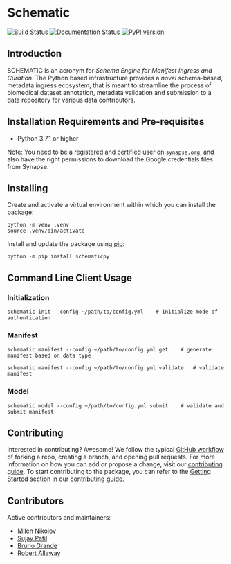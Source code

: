 # Schematic
[![Build Status](https://img.shields.io/endpoint.svg?url=https%3A%2F%2Factions-badge.atrox.dev%2FSage-Bionetworks%2Fschematic%2Fbadge%3Fref%3Ddevelop&style=flat)](https://actions-badge.atrox.dev/Sage-Bionetworks/schematic/goto?ref=develop) [![Documentation Status](https://readthedocs.org/projects/sage-schematic/badge/?version=develop)](https://sage-schematic.readthedocs.io/en/develop/?badge=develop) [![PyPI version](https://badge.fury.io/py/schematicpy.svg)](https://badge.fury.io/py/schematicpy)

## Introduction

SCHEMATIC is an acronym for _Schema Engine for Manifest Ingress and Curation_. The Python based infrastructure provides a _novel_ schema-based, metadata ingress ecosystem, that is meant to streamline the process of biomedical dataset annotation, metadata validation and submission to a data repository for various data contributors.

## Installation Requirements and Pre-requisites

* Python 3.7.1 or higher

Note: You need to be a registered and certified user on [`synapse.org`](https://www.synapse.org/), and also have the right permissions to download the Google credentials files from Synapse.

## Installing

Create and activate a virtual environment within which you can install the package:

```
python -m venv .venv
source .venv/bin/activate
```

Install and update the package using [pip](https://pip.pypa.io/en/stable/quickstart/):

```
python -m pip install schematicpy
```

## Command Line Client Usage

### Initialization

```
schematic init --config ~/path/to/config.yml    # initialize mode of authentication
```

### Manifest

```
schematic manifest --config ~/path/to/config.yml get    # generate manifest based on data type
```

```
schematic manifest --config ~/path/to/config.yml validate   # validate manifest
```

### Model

```
schematic model --config ~/path/to/config.yml submit    # validate and submit manifest
```

## Contributing

Interested in contributing? Awesome! We follow the typical [GitHub workflow](https://guides.github.com/introduction/flow/) of forking a repo, creating a branch, and opening pull requests. For more information on how you can add or propose a change, visit our [contributing guide](CONTRIBUTION.md). To start contributing to the package, you can refer to the [Getting Started](CONTRIBUTION.md#getting-started) section in our [contributing guide](CONTRIBUTION.md).

## Contributors

Active contributors and maintainers:

- [Milen Nikolov](https://github.com/milen-sage)
- [Sujay Patil](https://github.com/sujaypatil96)
- [Bruno Grande](https://github.com/BrunoGrandePhD)
- [Robert Allaway](https://github.com/allaway)
